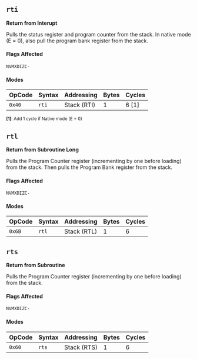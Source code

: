 
## `rti`

**Return from Interupt**

Pulls the status register and program counter from the stack. In native mode (E = 0), also pull the program bank register from the stack.

#### Flags Affected

```
NVMXDIZC-
```

#### Modes

| OpCode | Syntax       | Addressing            | Bytes | Cycles     |
|--------|--------------|-----------------------|-------|------------|
| `0x40` | `rti`        | Stack (RTI)           | 1     | 6 [1]      |

<sub>**[1]**: Add 1 cycle if Native mode (E = 0)</sub><br />





## `rtl`

**Return from Subroutine Long**

Pulls the Program Counter register (incrementing by one before loading) from the stack. Then pulls the Program Bank register from the stack.

#### Flags Affected

```
NVMXDIZC-
```

#### Modes

| OpCode | Syntax       | Addressing            | Bytes | Cycles     |
|--------|--------------|-----------------------|-------|------------|
| `0x6B` | `rtl`        | Stack (RTL)           | 1     | 6          |





## `rts`

**Return from Subroutine**

Pulls the Program Counter register (incrementing by one before loading) from the stack.

#### Flags Affected

```
NVMXDIZC-
```

#### Modes

| OpCode | Syntax       | Addressing            | Bytes | Cycles     |
|--------|--------------|-----------------------|-------|------------|
| `0x60` | `rts`        | Stack (RTS)           | 1     | 6          |
